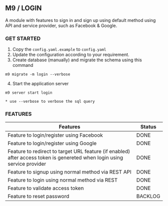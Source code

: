 M9 / LOGIN
----------

A module with features to sign in and sign up using default method using API and service provider, such as Facebook & Google.

### GET STARTED

1. Copy the `config.yaml.example` to `config.yaml`
2. Update the configuration according to your requirement.
3. Create database (manually) and migrate the schema using this command
```
m9 migrate -m login --verbose
```
4. Start the application server
```
m9 server start login

* use --verbose to verbose the sql query
```

### FEATURES

| Features | Status |
|----------|--------|
| Feature to login/register using Facebook | DONE |
| Feature to login/register using Google | DONE |
| Feature to redirect to target URL feature (if enabled) after access token is genereted when login using service provider | DONE |
| Feature to signup using normal method via REST API| DONE |
| Feature to login using normal method via REST | DONE |
| Feature to validate access token | DONE |
| Feature to reset password | BACKLOG |
